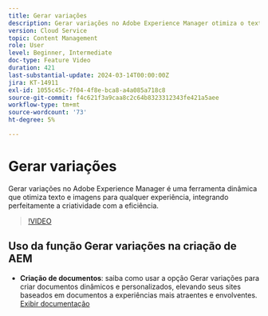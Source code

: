 ```yaml
---
title: Gerar variações
description: Gerar variações no Adobe Experience Manager otimiza o texto e as imagens para qualquer experiência.
version: Cloud Service
topic: Content Management
role: User
level: Beginner, Intermediate
doc-type: Feature Video
duration: 421
last-substantial-update: 2024-03-14T00:00:00Z
jira: KT-14911
exl-id: 1055c45c-7f04-4f8e-bca8-a4a085a718c8
source-git-commit: f4c621f3a9caa8c2c64b8323312343fe421a5aee
workflow-type: tm+mt
source-wordcount: '73'
ht-degree: 5%

---
```


# Gerar variações

Gerar variações no Adobe Experience Manager é uma ferramenta dinâmica que otimiza texto e imagens para qualquer experiência, integrando perfeitamente a criatividade com a eficiência.

>[!VIDEO](https://video.tv.adobe.com/v/3427946/?learn=on)

## Uso da função Gerar variações na criação de AEM

+ __Criação de documentos__: saiba como usar a opção Gerar variações para criar documentos dinâmicos e personalizados, elevando seus sites baseados em documentos a experiências mais atraentes e envolventes. [Exibir documentação](https://www.aem.live/docs/sidekick-generate-variations)
